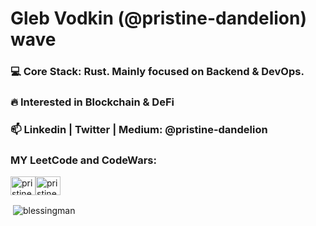 <h1 align="left">Gleb Vodkin (@pristine-dandelion) wave </h1>


<h3 align="left"> 💻 Core Stack: Rust. Mainly focused on Backend & DevOps.
</h3>
<h3 align="left">  🔥 Interested in Blockchain & DeFi
</h3> 
<h3 align="left">   📫 Linkedin | Twitter | Medium: @pristine-dandelion
</h3> 

<h3 href="blank" target="blank">MY LeetCode and CodeWars:</h3>

<img align="center" src="https://raw.githubusercontent.com/rahuldkjain/github-profile-readme-generator/master/src/images/icons/Social/leet-code.svg" alt="pristine-dandelion" height="30" width="40" /><img align="center" src="https://programming.rhysshea.com/images/codewars.svg" alt="pristine-dandelion" height="30" width="40" />


<p>&nbsp;<img align="center" src="https://github-readme-stats.vercel.app/api?username=blessingman&show_icons=true&locale=en" alt="blessingman" /></p>

